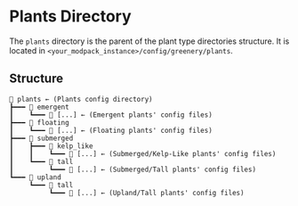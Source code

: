 # Plants Directory

The `plants` directory is the parent of the plant type directories structure.
It is located in `<your_modpack_instance>/config/greenery/plants`.

## Structure

```
📂 plants ← (Plants config directory)
┣━━━ 📂 emergent
┃    ┗━━━ 🌿 [...] ← (Emergent plants' config files)
┣━━━ 📂 floating
┃    ┗━━━ 🌿 [...] ← (Floating plants' config files)
┣━━━ 📂 submerged
┃    ┣━━━ 📂 kelp_like
┃    ┃    ┗━━━ 🌿 [...] ← (Submerged/Kelp-Like plants' config files)
┃    ┗━━━ 📂 tall
┃         ┗━━━ 🌿 [...] ← (Submerged/Tall plants' config files)
┗━━━ 📂 upland
     ┗━━━ 📂 tall
          ┗━━━ 🌿 [...] ← (Upland/Tall plants' config files)
```

